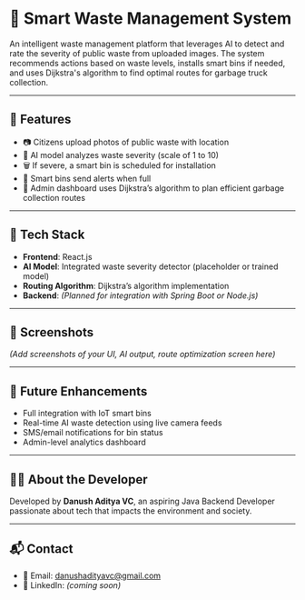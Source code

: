 # 🧠 Smart Waste Management System

An intelligent waste management platform that leverages AI to detect and rate the severity of public waste from uploaded images. The system recommends actions based on waste levels, installs smart bins if needed, and uses Dijkstra's algorithm to find optimal routes for garbage truck collection.

---

## 🚀 Features

- 📷 Citizens upload photos of public waste with location
- 🤖 AI model analyzes waste severity (scale of 1 to 10)
- 🗑️ If severe, a smart bin is scheduled for installation
- 🔄 Smart bins send alerts when full
- 📍 Admin dashboard uses Dijkstra’s algorithm to plan efficient garbage collection routes

---

## 🧱 Tech Stack

- **Frontend**: React.js
- **AI Model**: Integrated waste severity detector (placeholder or trained model)
- **Routing Algorithm**: Dijkstra’s algorithm implementation
- **Backend**: *(Planned for integration with Spring Boot or Node.js)*

---

## 📸 Screenshots

*(Add screenshots of your UI, AI output, route optimization screen here)*

---

## 🔧 Future Enhancements

- Full integration with IoT smart bins
- Real-time AI waste detection using live camera feeds
- SMS/email notifications for bin status
- Admin-level analytics dashboard

---

## 🙋‍♂️ About the Developer

Developed by **Danush Aditya VC**, an aspiring Java Backend Developer passionate about tech that impacts the environment and society.

---

## 📬 Contact

- 📧 Email: danushadityavc@gmail.com
- 💼 LinkedIn: *(coming soon)*  
